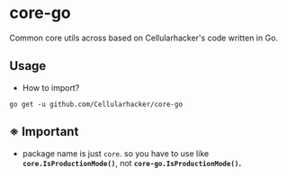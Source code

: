 # core-go
Common core utils across based on Cellularhacker's code written in Go.

## Usage
- How to import?
```shell
go get -u github.com/Cellularhacker/core-go
```
## ※ Important
- package name is just `core`. so you have to use like **`core.IsProductionMode()`**, not **`core-go.IsProductionMode()`.**

